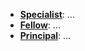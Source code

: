 
<!-- * [__Freelancer__](/gov/playbook/freelancer.md): ... -->
 * [__Specialist__](/gov/playbook/specialist.md): ...
 * [__Fellow__](/gov/playbook/fellow.md): ...
 * [__Principal__](/gov/playbook/fellow.md): ...
